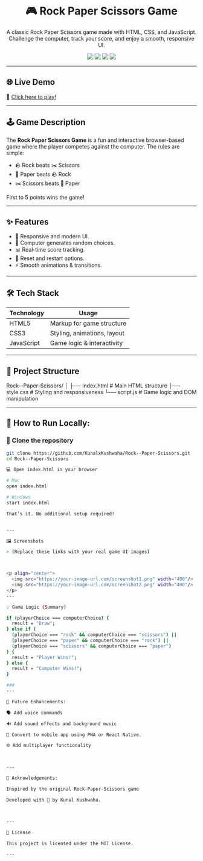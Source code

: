 <h1 align="center">🎮 Rock Paper Scissors Game</h1>
<p align="center">
  A classic Rock Paper Scissors game made with HTML, CSS, and JavaScript. Challenge the computer, track your score, and enjoy a smooth, responsive UI.
</p>

<p align="center">
  <img src="https://img.shields.io/badge/HTML-5-red?style=flat-square" />
  <img src="https://img.shields.io/badge/CSS-3-blue?style=flat-square" />
  <img src="https://img.shields.io/badge/JavaScript-ES6-yellow?style=flat-square" />
  <img src="https://img.shields.io/badge/Status-Completed-brightgreen?style=flat-square" />
</p>

---

## 🌐 Live Demo

🚀 [Click here to play!](https://rock-paper-scissors-kunalxkushwahas-projects.vercel.app)

---

## 🕹️ Game Description

The **Rock Paper Scissors Game** is a fun and interactive browser-based game where the player competes against the computer. The rules are simple:

- 🪨 Rock beats ✂️ Scissors  
- 📄 Paper beats 🪨 Rock  
- ✂️ Scissors beats 📄 Paper  

First to 5 points wins the game!

---

## ✨ Features

- 🎨 Responsive and modern UI.
- 🧠 Computer generates random choices.
- 📊 Real-time score tracking.
- 🔁 Reset and restart options.
- ⚡ Smooth animations & transitions.

---

## 🛠️ Tech Stack

| Technology | Usage                        |
|------------|------------------------------|
| HTML5      | Markup for game structure    |
| CSS3       | Styling, animations, layout  |
| JavaScript | Game logic & interactivity   |

---

## 📂 Project Structure

Rock--Paper-Scissors/ │ ├── index.html        # Main HTML structure ├── style.css         # Styling and responsiveness └── script.js         # Game logic and DOM manipulation

---

## 🔧 How to Run Locally:

### 🧱 Clone the repository

```bash
git clone https://github.com/KunalxKushwaha/Rock--Paper-Scissors.git
cd Rock--Paper-Scissors

💻 Open index.html in your browser

# Mac
open index.html

# Windows
start index.html

That’s it. No additional setup required!


--- 

🖼️ Screenshots

> (Replace these links with your real game UI images)



<p align="center">
  <img src="https://your-image-url.com/screenshot1.png" width="400"/>
  <img src="https://your-image-url.com/screenshot2.png" width="400"/>
</p>
---

💡 Game Logic (Summary)

if (playerChoice === computerChoice) {
  result = "Draw";
} else if (
  (playerChoice === "rock" && computerChoice === "scissors") ||
  (playerChoice === "paper" && computerChoice === "rock") ||
  (playerChoice === "scissors" && computerChoice === "paper")
) {
  result = "Player Wins!";
} else {
  result = "Computer Wins!";
}

###
---

🚀 Future Enhancements:

🗣️ Add voice commands

🔊 Add sound effects and background music

📱 Convert to mobile app using PWA or React Native.

🌐 Add multiplayer functionality



---

🙌 Acknowledgements:

Inspired by the original Rock-Paper-Scissors game

Developed with 💙 by Kunal Kushwaha.



---

📄 License

This project is licensed under the MIT License.

---
